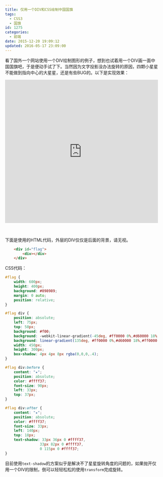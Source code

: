 ```yaml
---
title: 仅用一个DIV和CSS绘制中国国旗
tags:
  - CSS3
  - 国旗
id: 1275
categories:
  - 前端
date: 2015-12-20 19:09:12
updated: 2016-05-17 23:09:00
---
```


看了国外一个网站使用一个DIV绘制图形的例子，想到也试着用一个DIV画一面中国国旗吧，于是便动手试了下。当然因为文字投影没办法旋转的原因，四颗小星星不能做到指向中心的大星星，还是有些BUG的。以下是实现效果：

<iframe scrolling="no" width="100%" height="470" src="https://jsfiddle.net/4fk29rth/embedded/result,html,css/light" frameborder="0" allowfullscreen=""></iframe>

&nbsp;

下面是使用的HTML代码，外层的DIV仅仅是后面的背景，请无视。

```html
    <div id="flag">
        <div></div>
    </div>
```

CSS代码：

```css
#flag {
    width: 600px;
    height: 400px;
    background: #898989;
    margin: 0 auto;
    position: relative;
}

#flag div {
    position: absolute;
    left: 75px;
    top: 50px;
    background: #f00;
    background: -webkit-linear-gradient(-45deg, #ff0000 0%,#d60000 18%,#ff0000 41%,#d30000 68%,#ff0000 100%);
    background: linear-gradient(135deg, #ff0000 0%,#d60000 18%,#ff0000 41%,#d30000 68%,#ff0000 100%);
    width: 450px;
    height: 300px;
    box-shadow: 4px 4px 8px rgba(0,0,0,.4);
}

#flag div:before {
    content: "★";
    position: absolute;
    color: #ffff37;
    font-size: 90px;
    left: 33px;
    top: 37px;
}

#flag div:after {
    content: "★";
    position: absolute;
    color: #ffff37;
    font-size: 33px;
    left: 140px;
    top: 18px;
    text-shadow: 33px 36px 0 #ffff37,
                33px 82px 0 #ffff37,
                0 115px 0 #ffff37;
}

```

目前使用`text-shadow`的方案似乎是解决不了星星旋转角度的问题的，如果抛开仅用一个DIV的限制，倒可以轻轻松松的使用`transform`完成旋转。


